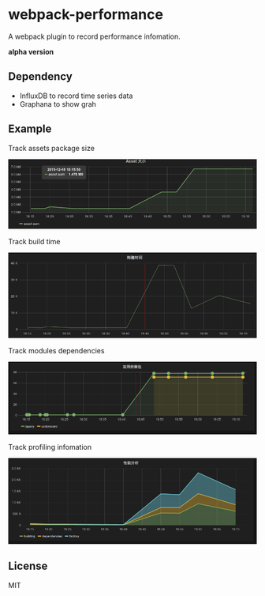 # webpack-performance
A webpack plugin to record performance infomation.

**alpha version**

## Dependency

* InfluxDB to record time series data
* Graphana to show grah

## Example

Track assets package size

![](./doc/assets.png)

Track build time

![](./doc/build_time.png)

Track modules dependencies

![](./doc/modules.png)

Track profiling infomation

![](./doc/profile.png)

## License

MIT

